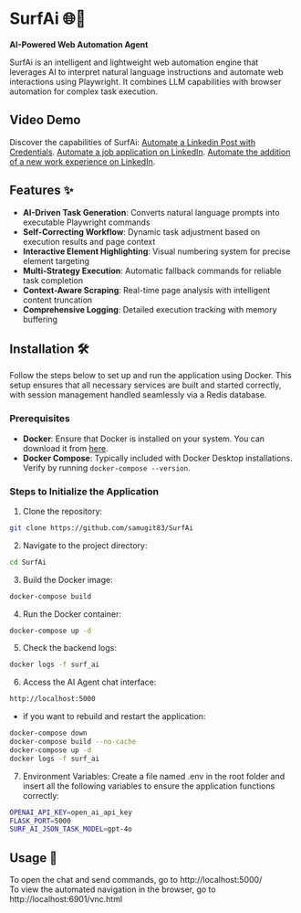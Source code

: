 # SurfAi 🌐🤖

**AI-Powered Web Automation Agent**

SurfAi is an intelligent and lightweight web automation engine that leverages AI to interpret natural language instructions and automate web interactions using Playwright. It combines LLM capabilities with browser automation for complex task execution.

## Video Demo 
Discover the capabilities of SurfAi:
[Automate a Linkedin Post with Credentials](https://youtu.be/2-vUuPIWJ30).
[Automate a job application on LinkedIn](https://youtu.be/T3Ej4-eeDag).
[Automate the addition of a new work experience on LinkedIn](https://youtu.be/2-vUuPIWJ30).

## Features ✨

- **AI-Driven Task Generation**: Converts natural language prompts into executable Playwright commands
- **Self-Correcting Workflow**: Dynamic task adjustment based on execution results and page context
- **Interactive Element Highlighting**: Visual numbering system for precise element targeting
- **Multi-Strategy Execution**: Automatic fallback commands for reliable task completion
- **Context-Aware Scraping**: Real-time page analysis with intelligent content truncation
- **Comprehensive Logging**: Detailed execution tracking with memory buffering


## Installation 🛠️

Follow the steps below to set up and run the application using Docker. This setup ensures that all necessary services are built and started correctly, with session management handled seamlessly via a Redis database.

### Prerequisites
- **Docker**: Ensure that Docker is installed on your system. You can download it from [here](https://www.docker.com/get-started).
- **Docker Compose**: Typically included with Docker Desktop installations. Verify by running `docker-compose --version`. 

### Steps to Initialize the Application

1. Clone the repository:

```bash
git clone https://github.com/samugit83/SurfAi
```

2. Navigate to the project directory:
```bash
cd SurfAi
```

3. Build the Docker image:
```bash
docker-compose build
```

4. Run the Docker container:
```bash
docker-compose up -d
```

5. Check the backend logs:
```bash
docker logs -f surf_ai
```

6. Access the AI Agent chat interface:
```bash
http://localhost:5000
```

- if you want to rebuild and restart the application:

```bash
docker-compose down
docker-compose build --no-cache
docker-compose up -d
docker logs -f surf_ai  
```

7. Environment Variables:
Create a file named .env in the root folder and insert all the following variables to ensure the application functions correctly:

```bash
OPENAI_API_KEY=open_ai_api_key
FLASK_PORT=5000
SURF_AI_JSON_TASK_MODEL=gpt-4o 
```

 
## Usage 🚀

To open the chat and send commands, go to http://localhost:5000/   
To view the automated navigation in the browser, go to http://localhost:6901/vnc.html


